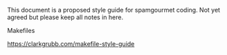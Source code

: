 This document is a proposed style guide for spamgourmet coding. Not
yet agreed but please keep all notes in here.

Makefiles

https://clarkgrubb.com/makefile-style-guide
